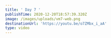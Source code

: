 ```yaml
---
title: ' Day 7 '
publishTime: 2020-12-20T18:57:39.320Z
image: /images/uploads/vm7-web.png
destinationUrl: 'https://youtu.be/o7ZMbx_i_aA'
type: video
---
```


